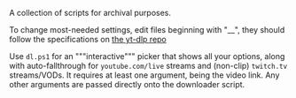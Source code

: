 A collection of scripts for archival purposes.

To change most-needed settings, edit files beginning with "__", they should follow the specifications on [the yt-dlp repo](https://github.com/yt-dlp/yt-dlp)

Use `dl.ps1` for an """interactive""" picker that shows all your options, along with auto-fallthrough for `youtube.com/live` streams and (non-clip) `twitch.tv` streams/VODs. It requires at least one argument, being the video link. Any other arguments are passed directly onto the downloader script.